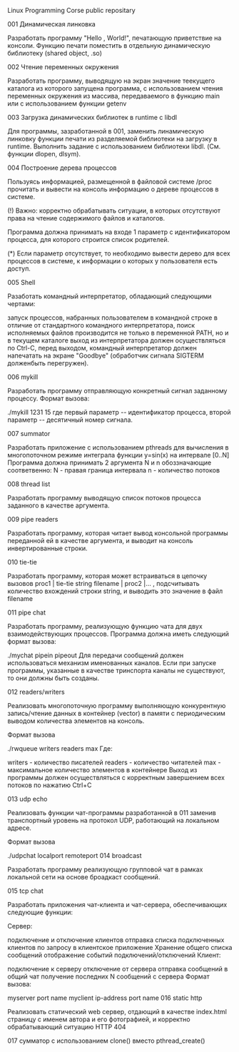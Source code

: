 Linux Programming Corse public repositary

001 Динамическая линковка

Разработать программу "Hello , World!", печатающую приветствие на консоли. Функцию печати поместить в отдельную динамическую библиотеку (shared object, .so)

002 Чтение переменных окружения

Разработать программу, выводящую на экран значение теекущего каталога из которого запущена программа, с использованием чтения переменных окружения из массива, передаваемого в функцию main или с использованием функции getenv

003 Загрузка динамических библиотек в runtime с libdl

Для программы, зазработанной в 001, заменить линамическую линковку функции печати из разделяемой библиотеки на загрузку в runtime. Выполнить задание с использованием библиотеки libdl. (См. функции dlopen, dlsym).

004 Построение дерева процессов

Пользуясь информацией, размещенной в файловой системе /proc прочитать и вывести на консоль информацию о дереве процессов в системе.

(!) Важно: корректно обрабатывать ситуации, в которых отсутствуют права на чтение содержимого файлов и каталогов.

Программа должна принимать на входе 1 параметр с идентификатором процесса, для которого строится список родителей.

(*) Если параметр отсутствует, то необходимо вывести дерево для всех процессов в системе, к информации о которых у пользователя есть доступ.

005 Shell

Разаботать командный интерпретатор, обладающий следующими чертами:

запуск процессов, набранных пользователем в командной строке
в отличие от стандартного командного интерпретатора, поиск исполняемых файлов производится не только в переменной PATH, но и в текущем каталоге
выход из интерпретатора должен осуществляться по Ctrl-C, перед выходом, командный интерпретатор должен напечатать на экране "Goodbye" (обработчик сигнала SIGTERM долженбыть перегружен).

006 mykill

Разработать программу отправляющую конкретный сигнал заданному процессу. Формат вызова:

./mykill 1231 15
где первый параметр -- идентификатор процесса, второй параметр -- десятичный номер сигнала.

007 summator

Разработать приложение с использованием pthreads для вычисления в многопоточном режиме интеграла функции y=sin(x) на интервале [0..N] Программа должна принимать 2 аргумента N и n обоззначающие соответвенно:
N - правая граница интервала
n - количество потоков

008 thread list

Разработать программу выводящую список потоков процесса заданного в качестве аргумента.

009 pipe readers

Разработать программу, которая читает вывод консольной программы переданной ей в качестве аргумента, и выводит на консоль инвертированные строки.

010 tie-tie

Разработать программу, которая может встраиваться в цепочку вызовов proc1 | tie-tie string filename | proc2 |... , подсчитывать количество вхождений строки string, и выводить это значение в файл filename

011 pipe chat

Разработать программу, реализующую функцию чата для двух взаимодействующих процессов. Программа должна иметь следующий формат вызова:

  ./mychat pipein pipeout
Для передачи сообщений должен использоваться механизм именованных каналов. Если при запуске программы, указанные в качестве тринспорта каналы не существуют, то они должны быть созданы.

012 readers/writers

Реализовать многопоточную программу выполняющую конкурентную запись/чтение данных в контейнер (vector) в памяти с периодическим выводом количества элементов на консоль.

Формат вызова

  ./rwqueue writers readers max
Где:

writers - количество писателей
readers - количество читателей
max - максимальное количество элементов в контейнере
Выход из программы должен осуществляться с корректным завершением всех потоков по нажатию Ctrl+C

013 udp echo

Реализовать функции чат-программы разработанной в 011 заменив транспортный уровень на протокол UDP, работающий на локальном адресе.

Формат вызова

  ./udpchat localport remoteport
014 broadcast

Разработать программу реализующую групповой чат в рамках локальной сети на основе броадкаст сообщений.

015 tcp chat

Разработать приложения чат-клиента и чат-сервера, обеспечивающих следующие функции:

Сервер:

подключение и отключение клиентов
отправка списка подключенных клиентов по запросу в клиентское приложение
Хранение общего списка сообщений
отображение событий подключений/отключений
Клиент:

подключение к серверу
отключение от сервера
отправка сообщений в общий чат
получение последних N сообщений с сервера
Формат вызова:

myserver port name
myclient ip-address port name
016 static http

Реализовать статический web сервер, отдающий в качестве index.html страницу с именем автора и его фотографией, и корректно обрабатывающий ситуацию HTTP 404

017 сумматор с использованием clone() вместо pthread_create()

